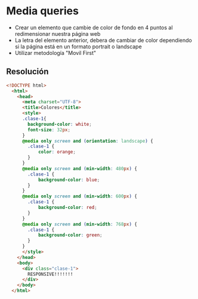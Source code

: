 # Media queries
* Crear un elemento que cambie de color de fondo en 4 puntos al redimensionar nuestra página web
* La letra del elemento anterior, debera de cambiar de color dependiendo si la página está en un formato portrait o landscape
* Utilizar metodología "Movil First"

## Resolución

```html
<!DOCTYPE html>
  <html>
    <head>
      <meta charset="UTF-8">
      <title>Colores</title>
      <style>
      .clase-1{
        background-color: white;
        font-size: 32px;
      }
      @media only screen and (orientation: landscape) {
        .clase-1 {
            color: orange;
        }
      }
      @media only screen and (min-width: 480px) {
        .clase-1 {
            background-color: blue;
        }
      }
      @media only screen and (min-width: 600px) {
        .clase-1 {
            background-color: red;
        }
      }
      @media only screen and (min-width: 768px) {
        .clase-1 {
            background-color: green;
        }
      }
      </style>
    </head>
    <body>
      <div class="clase-1">
        RESPONSIVE!!!!!!!
      </div>
    </body>
  </html>
```
